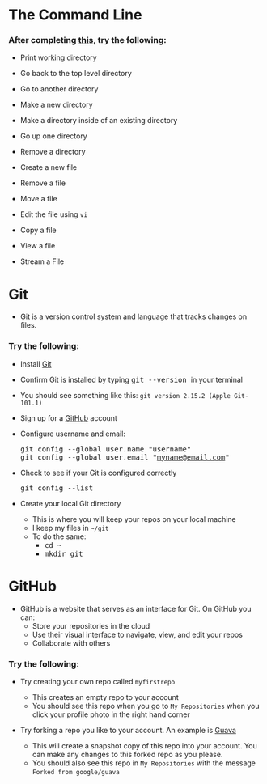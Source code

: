# The Command Line

### After completing [this](https://learnpythonthehardway.org/book/appendixa.html), try the following:

- Print working directory

- Go back to the top level directory

- Go to another directory

- Make a new directory

- Make a directory inside of an existing directory

- Go up one directory

- Remove a directory

- Create a new file

- Remove a file

- Move a file

- Edit the file using `vi`

- Copy a file

- View a file

- Stream a File



# Git

- Git is a version control system and language that tracks changes on files.

### Try the following:

- Install [Git](https://git-scm.com/download/mac)

- Confirm Git is installed by typing <kbd>git --version </kbd> in your terminal

- You should see something like this: `git version 2.15.2 (Apple Git-101.1)`

- Sign up for a [GitHub](github.com) account

- Configure username and email:

  <kbd> git config --global user.name "username" </kbd>  
  <kbd> git config --global user.email "myname@email.com" </kbd>  
  
- Check to see if your Git is configured correctly

  <kbd> git config --list </kbd>

- Create your local Git directory
  - This is where you will keep your repos on your local machine
  - I keep my files in `~/git`
  - To do the same:
    - <kbd>cd ~ </kbd> 
    - <kbd>mkdir git </kbd> 


# GitHub

- GitHub is a website that serves as an interface for Git. On GitHub you can:
  - Store your repositories in the cloud
  - Use their visual interface to navigate, view, and edit your repos
  - Collaborate with others
  
### Try the following:

- Try creating your own repo called `myfirstrepo`
  - This creates an empty repo to your account
  - You should see this repo when you go to `My Repositories` when you click your profile photo in the right hand corner

- Try forking a repo you like to your account. An example is [Guava](https://github.com/google/guava)
  - This will create a snapshot copy of this repo into your account. You can make any changes to this forked repo as you please.
  - You should also see this repo in `My Repositories` with the message `Forked from google/guava`
